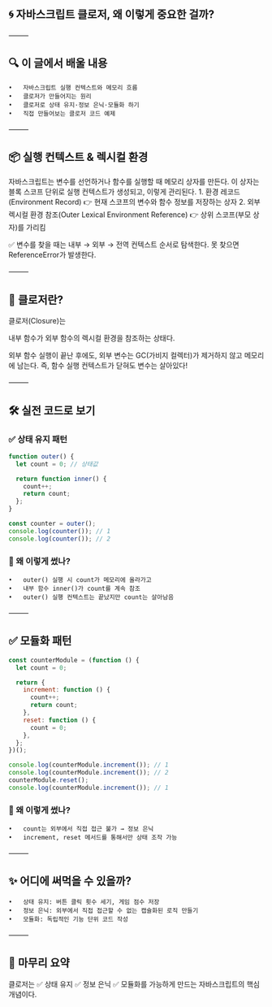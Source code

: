 ## 🌀 자바스크립트 클로저, 왜 이렇게 중요한 걸까?

⸻

## 🔍 이 글에서 배울 내용
	•	자바스크립트 실행 컨텍스트와 메모리 흐름
	•	클로저가 만들어지는 원리
	•	클로저로 상태 유지·정보 은닉·모듈화 하기
	•	직접 만들어보는 클로저 코드 예제

⸻

## 📦 실행 컨텍스트 & 렉시컬 환경

자바스크립트는 변수를 선언하거나 함수를 실행할 때 메모리 상자를 만든다.
이 상자는 블록 스코프 단위로 실행 컨텍스트가 생성되고, 이렇게 관리된다.
	1.	환경 레코드(Environment Record)
👉 현재 스코프의 변수와 함수 정보를 저장하는 상자
	2.	외부 렉시컬 환경 참조(Outer Lexical Environment Reference)
👉 상위 스코프(부모 상자)를 가리킴

✅ 변수를 찾을 때는 내부 → 외부 → 전역 컨텍스트 순서로 탐색한다.
못 찾으면 ReferenceError가 발생한다.

⸻

## 🧲 클로저란?

클로저(Closure)는

내부 함수가 외부 함수의 렉시컬 환경을 참조하는 상태다.

외부 함수 실행이 끝난 후에도, 외부 변수는 GC(가비지 컬렉터)가 제거하지 않고 메모리에 남는다.
즉, 함수 실행 컨텍스트가 닫혀도 변수는 살아있다!

⸻

## 🛠️ 실전 코드로 보기

### ✅ 상태 유지 패턴
```javascript
function outer() {
  let count = 0; // 상태값

  return function inner() {
    count++;
    return count;
  };
}

const counter = outer();
console.log(counter()); // 1
console.log(counter()); // 2
```
### 📌 왜 이렇게 썼나?
	•	outer() 실행 시 count가 메모리에 올라가고
	•	내부 함수 inner()가 count를 계속 참조
	•	outer() 실행 컨텍스트는 끝났지만 count는 살아남음

⸻

## ✅ 모듈화 패턴
```javascript
const counterModule = (function () {
  let count = 0;

  return {
    increment: function () {
      count++;
      return count;
    },
    reset: function () {
      count = 0;
    },
  };
})();

console.log(counterModule.increment()); // 1
console.log(counterModule.increment()); // 2
counterModule.reset();
console.log(counterModule.increment()); // 1
```
### 📌 왜 이렇게 썼나?
	•	count는 외부에서 직접 접근 불가 → 정보 은닉
	•	increment, reset 메서드를 통해서만 상태 조작 가능

⸻

## ✨ 어디에 써먹을 수 있을까?
	•	상태 유지: 버튼 클릭 횟수 세기, 게임 점수 저장
	•	정보 은닉: 외부에서 직접 접근할 수 없는 캡슐화된 로직 만들기
	•	모듈화: 독립적인 기능 단위 코드 작성

⸻

## 🧭 마무리 요약

클로저는
✅ 상태 유지
✅ 정보 은닉
✅ 모듈화를 가능하게 만드는 자바스크립트의 핵심 개념이다.
